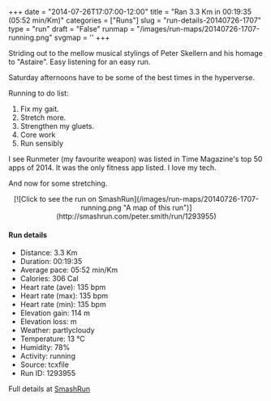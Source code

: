 +++
date = "2014-07-26T17:07:00-12:00"
title = "Ran 3.3 Km in 00:19:35 (05:52 min/Km)"
categories = ["Runs"]
slug = "run-details-20140726-1707"
type = "run"
draft = "False"
runmap = "/images/run-maps/20140726-1707-running.png"
svgmap = '<polyline points="74 61, 66 70, 41 66, 26 46, 25 46, 0 65, 27 45, 32 40, 70 30, 73 32, 77 32, 96 34, 99 37, 100 38, 91 55, 84 54, 80 60">'
+++

Striding out to the mellow musical stylings of Peter Skellern and his homage to "Astaire". Easy listening for an easy run. 

Saturday afternoons have to be some of the best times in the hyperverse. 

Running to do list:
1. Fix my gait. 
2. Stretch more. 
3. Strengthen my gluets. 
4. Core work
5. Run sensibly 

I see Runmeter (my favourite weapon) was listed in Time Magazine's top 50 apps of 2014. It was the only fitness app listed. I love my tech. 

And now for some stretching. 



<!--more-->

<center>
[![Click to see the run on SmashRun](/images/run-maps/20140726-1707-running.png "A map of this run")](http://smashrun.com/peter.smith/run/1293955)
</center>

#### Run details

* Distance: 3.3 Km
* Duration: 00:19:35
* Average pace: 05:52 min/Km
* Calories: 306 Cal
* Heart rate (ave): 135 bpm
* Heart rate (max): 135 bpm
* Heart rate (min): 135 bpm
* Elevation gain: 114 m
* Elevation loss:  m
* Weather: partlycloudy
* Temperature: 13 &deg;C
* Humidity: 78%
* Activity: running
* Source: tcxfile
* Run ID: 1293955

Full details at [SmashRun](http://smashrun.com/peter.smith/run/1293955)
